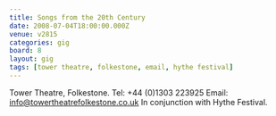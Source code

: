 ```yaml
---
title: Songs from the 20th Century
date: 2008-07-04T18:00:00.000Z
venue: v2815
categories: gig
board: 8
layout: gig
tags: [tower theatre, folkestone, email, hythe festival]
---
```

Tower Theatre, Folkestone.  Tel: +44 (0)1303 223925 Email: info@towertheatrefolkestone.co.uk  In conjunction with Hythe Festival.